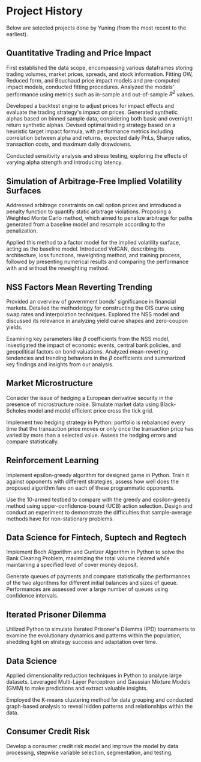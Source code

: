 # Project History
Below are selected projects done by Yuning (from the most recent to the earliest).

## Quantitative Trading and Price Impact
First established the data scope, encompassing various dataframes storing trading volumes, market prices, spreads, and stock information. Fitting OW, Reduced form, and Bouchaud price impact models and pre-computed impact models, conducted fitting procedures. Analyzed the models' performance using metrics such as in-sample and out-of-sample $R^2$ values. 

Developed a backtest engine to adjust prices for impact effects and evaluate the trading strategy's impact on prices. Generated synthetic alphas based on binned sample data, considering both basic and overnight return synthetic alphas. Devised optimal trading strategy based on a heuristic target impact formula, with performance metrics including correlation between alpha and returns, expected daily PnLs, Sharpe ratios, transaction costs, and maximum daily drawdowns. 

Conducted sensitivity analysis and stress testing, exploring the effects of varying alpha strength and introducing latency. 

## Simulation of Arbitrage-Free Implied Volatility Surfaces
Addressed arbitrage constraints on call option prices and introduced a penalty function to quantify static arbitrage violations. Proposing a Weighted Monte Carlo method, which aimed to penalize arbitrage for paths generated from a baseline model and resample according to the penalization. 

Applied this method to a factor model for the implied volatility surface, acting as the baseline model. Introduced VolGAN, describing its architecture, loss functions, reweighting method, and training process, followed by presenting numerical results and comparing the performance with and without the reweighting method.

## NSS Factors Mean Reverting Trending
Provided an overview of government bonds' significance in financial markets. Detailed the methodology for constructing the OIS curve using swap rates and interpolation techniques. Explored the NSS model and discussed its relevance in analyzing yield curve shapes and zero-coupon yields. 

Examining key parameters like $\beta$ coefficients from the NSS model, investigated the impact of economic events, central bank policies, and geopolitical factors on bond valuations. Analyzed mean-reverting tendencies and trending behaviors in the $\beta$ coefficients and summarized key findings and insights from our analysis.

## Market Microstructure
Consider the issue of hedging a European derivative security in the presence of microstructure noise. Simulate market data using Black-Scholes model and model efficient price cross the tick grid.

Implement two hedging strategy in Python: portfolio is rebalanced every time that the transaction price moves or only once the transaction price has varied by more than a selected value. Assess the hedging errors and compare statistically.

## Reinforcement Learning
Implement epsilon-greedy algorithm for designed game in Python. Train it against opponents with different strategies, assess how well does the proposed algorithm fare on each of these programmatic opponents.

Use the 10-armed testbed to compare with the greedy and epsilon-greedy method using upper-confidence-bound (UCB) action selection. Design and conduct an experiment to demonstrate the difficulties that sample-average methods have for non-stationary problems.

## Data Science for Fintech, Suptech and Regtech
Implement Bech Algorithm and Guntzer Algorithm in Python to solve the Bank Clearing Problem, maximizing the total volume cleared while maintaining a specified level of cover money deposit.

Generate queues of payments and compare statistically the performances of the two algorithms for different initial balances and sizes of queue. Performances are assessed over a large number of queues using confidence intervals.

## Iterated Prisoner Dilemma
Utilized Python to simulate Iterated Prisoner's Dilemma (IPD) tournaments to examine the evolutionary dynamics and patterns within the population, shedding light on strategy success and adaptation over time.

## Data Science
Applied dimensionality reduction techniques in Python to analyse large datasets. Leveraged Multi-Layer Perceptron and Gaussian Mixture Models (GMM) to make predictions and extract valuable insights.

Employed the K-means clustering method for data grouping and conducted graph-based analysis to reveal hidden patterns and relationships within the data.

## Consumer Credit Risk
Develop a consumer credit risk model and improve the model by data processing, stepwise variable selection, segmentation, and testing.









